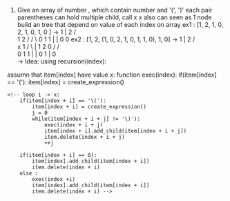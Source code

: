 1. Give an array of number , which contain number and '(', ')'
each pair parentheses can hold multiple child, call x 
x also can seen as 1 node
build an tree that depend on value of each index on array
ex1 : [1, 2, 1, 0, 2, 1, 0, 1, 0 ]
-> 
                1
                |
                2
               / \
              1   2
             /   / \ 
            0   1  1
                |  |
                0  0
ex2 : [1, 2, (1, 0, 2, 1, 0, 1, 1, 0), 1, 0]
->
                1
                |
                2
              /   \
            x       1
          /  \      |
        1     2     0
      /     /   \
    0      1     1
           |     |
           0     1
                 |
                 0    
-> Idea: using recursion(index):

assumn that item[index] have value x:
function exec(index):
  if(item[index] == '\('):
    item[index] = create_expression()
    
    <!-- loop i -> x:
        if(item[index + i] == '\('):
            item[index + i] = create_expression()
            j = 0
            while(item[index + i + j] != '\)'):
                exec(index + i + j)
                item[index + i].add_child(item[index + i + j])
                item.delete(index + i + j)
                ++j
        
        if(item[index + i] == 0):
            item[index].add_child(item[index + i])
            item.delete(index + i)
        else :
            exec(index +i)
            item[index].add_child(item[index + i])
            item.delete(index + i) -->

